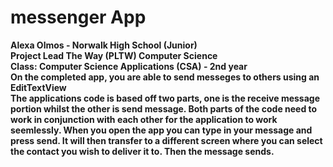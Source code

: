 # messenger App<br>
<b> Alexa Olmos - 
<b> Norwalk High School (Junior)<br>
<b> Project Lead The Way (PLTW) Computer Science</b><br>
<b> Class:</b> Computer Science Applications (CSA) - 2nd year <br>
<b> On the completed app, you are able to send messeges to others using an EditTextView<br>
<b> The applications code is based off two parts, one is the receive message portion whilst the other is send message.
<b> Both parts of the code need to work in conjunction with each other for the application to work seemlessly. 
<b> When you open the app you can type in your message and press send.
<b> It will then transfer to a different screen where you can select the contact you wish to deliver it to.
<b> Then the message sends.
<br>
